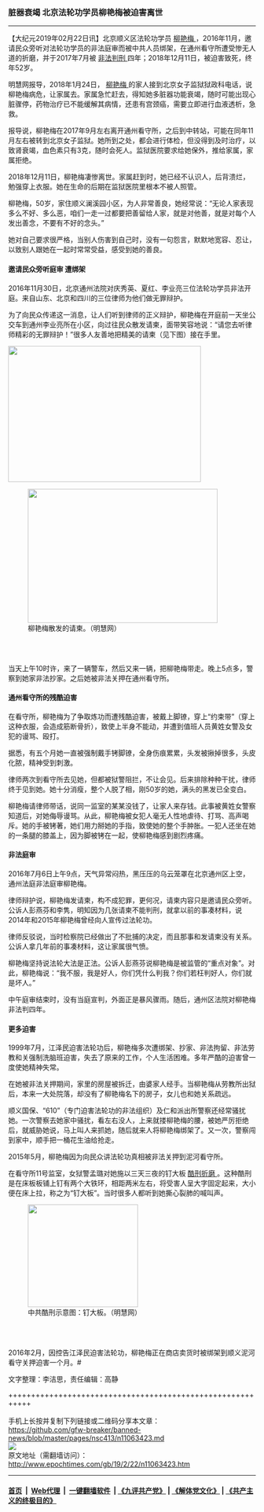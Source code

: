 ### 脏器衰竭 北京法轮功学员柳艳梅被迫害离世
------------------------

<p>
 【大纪元2019年02月22日讯】北京顺义区法轮功学员
 <a href="http://www.epochtimes.com/gb/tag/%E6%9F%B3%E8%89%B3%E6%A2%85.html">
  柳艳梅
 </a>
 ，2016年11月，邀请民众旁听对法轮功学员的非法庭审而被中共人员绑架，在通州看守所遭受惨无人道的折磨，并于2017年7月被
 <a href="http://www.epochtimes.com/gb/tag/%E9%9D%9E%E6%B3%95%E5%88%A4%E5%88%91.html">
  非法判刑
 </a>
 四年；2018年12月11日，被迫害致死，终年52岁。
</p>
<p>
 明慧网报导，2018年1月24日，
 <a href="http://www.epochtimes.com/gb/tag/%E6%9F%B3%E8%89%B3%E6%A2%85.html">
  柳艳梅
 </a>
 的家人接到北京女子监狱狱政科电话，说柳艳梅病危，让家属去。家属急忙赶去，得知她多脏器功能衰竭，随时可能出现心脏骤停，药物治疗已不能缓解其病情，还患有宫颈癌，需要立即进行血液透析，急救。
</p>
<p>
 报导说，柳艳梅在2017年9月左右离开通州看守所，之后到中转站，可能在同年11月左右被转到北京女子监狱。她所到之处，都会进行体检，但没得到及时治疗，以致肾衰竭，血色素只有3克，随时会死人。监狱医院要求给她保外，推给家属，家属拒绝。
</p>
<p>
 2018年12月11日，柳艳梅凄惨离世。家属赶到时，她已经不认识人，后背溃烂，勉强穿上衣服。她在生命的后期在监狱医院里根本不被人照管。
</p>
<p>
 柳艳梅，50岁，家住顺义澜溪园小区，为人非常善良，她经常说：“无论人家表现多么不好、多么恶，咱们一走一过都要把善留给人家，就是对他善，就是对每个人发出善念，不要有不好的念头。”
</p>
<p>
 她对自己要求很严格，当别人伤害到自己时，没有一句怨言，默默地宽容、忍让，以致别人跟她在一起时常常受益，感受到她的善良。
</p>
<h4>
 邀请民众旁听庭审 遭绑架
</h4>
<p>
 2016年11月30日，北京通州法院对庆秀英、夏红、李业亮三位法轮功学员非法开庭。来自山东、北京和四川的三位律师为他们做无罪辩护。
</p>
<p>
 为了向民众传递这一消息，让人们听到律师的正义辩护，柳艳梅在开庭前一天坐公交车到通州李业亮所在小区，向过往民众散发请柬，面带笑容地说：“请您去听律师精彩的无罪辩护！”很多人友善地把精美的请柬（见下图）接在手里。
</p>
<p>
 <a href="http://i.epochtimes.com/assets/uploads/2019/02/2016-12-13-invite-card_02.jpg">
  <img alt="" class=" wp-image-11063529 aligncenter" height="277" src="http://i.epochtimes.com/assets/uploads/2019/02/2016-12-13-invite-card_02-600x424.jpg" width="392"/>
 </a>
</p>
<figure class="wp-caption aligncenter" id="attachment_11063530" style="width: 386px">
 <a href="http://i.epochtimes.com/assets/uploads/2019/02/2016-12-13-invite-card_01.jpg">
  <img alt="" class="wp-image-11063530" height="273" src="http://i.epochtimes.com/assets/uploads/2019/02/2016-12-13-invite-card_01-600x424.jpg" width="386"/>
 </a>
 <br/><figcaption class="wp-caption-text">
  柳艳梅散发的请柬。（明慧网）
 </figcaption><br/>
</figure><br/>
<p>
 当天上午10时许，来了一辆警车，然后又来一辆，把柳艳梅带走。晚上5点多，警察到她家非法抄家。之后她被非法关押在通州看守所。
</p>
<h4>
 通州看守所的残酷迫害
</h4>
<p>
 在看守所，柳艳梅为了争取炼功而遭残酷迫害，被戴上脚镣，穿上“约束带”（穿上这种衣服，会造成筋断骨折），致使上半身不能动，并遭到值班人员黄姓女警及女犯的谩骂、殴打。
</p>
<p>
 据悉，有五个月她一直被强制戴手铐脚镣，全身伤痕累累，头发被揪掉很多，头皮化脓，精神受到刺激。
</p>
<p>
 律师两次到看守所去见她，但都被狱警阻拦，不让会见。后来排除种种干扰，律师终于见到她。她十分消瘦，整个人脱了相，刚50岁的她，满头的黑发已全变白。
</p>
<p>
 柳艳梅请律师带话，说同一监室的某某没钱了，让家人来存钱。此事被黄姓女警察知道后，对她侮辱谩骂。从此，柳艳梅被女犯人毫无人性地虐待、打骂、高声喝斥。她的手被铐著，她们用力掰她的手指，致使她的整个手肿胀。一犯人还坐在她的一条腿的膝盖上，因为脚被铐在一起，使柳艳梅感到剧烈疼痛。
</p>
<h4>
 非法庭审
</h4>
<p>
 2016年7月6日上午9点，天气异常闷热，黑压压的乌云笼罩在北京通州区上空，通州法庭非法庭审柳艳梅。
</p>
<p>
 律师辩护说，柳艳梅发请柬，构不成犯罪，更何况，请柬内容只是邀请民众旁听。公诉人彭燕芬和李隽，明知因为几张请柬不能判刑，就拿以前的事凑材料，说2014年和2015年柳艳梅曾经向人宣传过法轮功。
</p>
<p>
 律师反驳说，当时检察院已经做出了不批捕的决定，而且那事和发请柬没有关系。公诉人拿几年前的事凑材料，这让家属很气愤。
</p>
<p>
 柳艳梅坚持说法轮大法是正法。公诉人彭燕芬说柳艳梅是被监管的“重点对象”。对此，柳艳梅说：“我不服，我是好人，你们凭什么判我？你们若枉判好人，你们就是坏人。”
</p>
<p>
 中午庭审结束时，没有当庭宣判，外面正是暴风骤雨。随后，通州区法院对柳艳梅非法判四年。
</p>
<h4>
 更多迫害
</h4>
<p>
 1999年7月，江泽民迫害法轮功后，柳艳梅多次遭绑架、抄家、非法拘留、非法劳教和关强制洗脑班迫害，失去了原来的工作，个人生活困难。多年严酷的迫害曾一度使她精神失常。
</p>
<p>
 在她被非法关押期间，家里的房屋被拆迁，由婆家人经手。当柳艳梅从劳教所出狱后，本来一大处院落，却没有了柳艳梅名下的房子，女儿也和她关系疏远。
</p>
<p>
 顺义国保、“610”（专门迫害法轮功的非法组织）及仁和派出所警察还经常骚扰她。一次警察去她家中骚扰，看左右没人，上来就搂柳艳梅的腰，被她严厉拒绝后，就威胁她说，马上叫人来抓她，随后就来人将柳艳梅绑架了。又一次，警察闯到家中，顺手把一桶花生油给抢走。
</p>
<p>
 2015年5月，柳艳梅因为向民众讲法轮功真相被非法关押到泥河看守所。
</p>
<p>
 在看守所11号监室，女狱警孟璐对她施以三天三夜的钉大板
 <a href="http://www.epochtimes.com/gb/tag/%E9%85%B7%E5%88%91%E6%8A%98%E7%A3%A8.html">
  酷刑折磨
 </a>
 。这种酷刑是在床板板铺上钉有两个大铁环，相距两米左右，将受害人呈大字固定起来，大小便在床上拉，称之为“钉大板”。当时很多人都听到她撕心裂肺的喊叫声。
</p>
<figure class="wp-caption aligncenter" id="attachment_11063582" style="width: 224px">
 <a href="http://i.epochtimes.com/assets/uploads/2019/02/2015-11-25-kx23nov01_6_big.jpg">
  <img alt="" class="wp-image-11063582 " height="209" src="http://i.epochtimes.com/assets/uploads/2019/02/2015-11-25-kx23nov01_6_big.jpg" width="224"/>
 </a>
 <br/><figcaption class="wp-caption-text">
  中共酷刑示意图：钉大板。（明慧网）
 </figcaption><br/>
</figure><br/>
<p>
 2016年2月，因控告江泽民迫害法轮功，柳艳梅正在商店卖货时被绑架到顺义泥河看守关押迫害一个月。#
</p>
<p>
 文字整理：李洁思，责任编辑：高静
</p>

+++++++++++++++++++++++++++++++++++++++++++++++++++++++++++<br/><br/>
手机上长按并复制下列链接或二维码分享本文章：<br/>
https://github.com/gfw-breaker/banned-news/blob/master/pages/nsc413/n11063423.md <br/>
<a href='https://github.com/gfw-breaker/banned-news/blob/master/pages/nsc413/n11063423.md'><img src='https://github.com/gfw-breaker/banned-news/blob/master/pages/nsc413/n11063423.md.png'/></a> <br/>
原文地址（需翻墙访问）：http://www.epochtimes.com/gb/19/2/22/n11063423.htm


------------------------
#### [首页](https://github.com/gfw-breaker/banned-news/blob/master/README.md) &nbsp;|&nbsp; [Web代理](https://github.com/labour-camp/helloworld) &nbsp;|&nbsp; [一键翻墙软件](https://github.com/gfw-breaker/nogfw/blob/master/README.md) &nbsp;| [《九评共产党》](https://github.com/gfw-breaker/9ping.md/blob/master/README.md#九评之一评共产党是什么) | [《解体党文化》](https://github.com/gfw-breaker/jtdwh.md/blob/master/README.md) | [《共产主义的终极目的》](https://github.com/gfw-breaker/gczydzjmd.md/blob/master/README.md)

